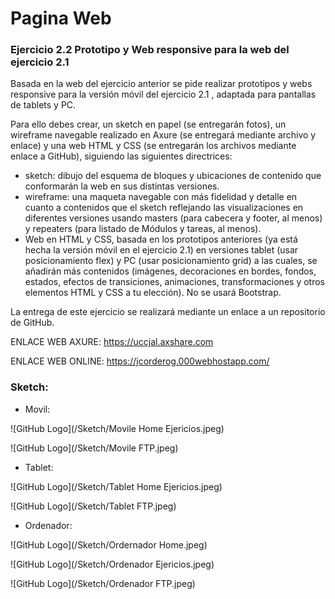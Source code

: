 # Pagina Web

### Ejercicio 2.2 Prototipo y Web responsive para la web del ejercicio 2.1

Basada en la web del ejercicio anterior se pide realizar prototipos y webs responsive para la versión móvil del ejercicio 2.1 , adaptada para pantallas de tablets y PC.

Para ello debes crear, un sketch en papel (se entregarán fotos), un wireframe navegable realizado en Axure (se entregará mediante archivo y enlace) y una web HTML y CSS (se entregarán los archivos mediante enlace a GitHub), siguiendo las siguientes directrices:

* sketch: dibujo del esquema de bloques y ubicaciones de contenido que conformarán la web en sus distintas versiones.
* wireframe: una maqueta navegable con más fidelidad y detalle en cuanto a contenidos que el sketch reflejando las visualizaciones en diferentes versiones usando masters (para cabecera y footer, al menos) y repeaters (para listado de Módulos y tareas, al menos).
* Web en HTML y CSS, basada en los prototipos anteriores (ya está hecha la versión móvil en el ejercicio 2.1) en versiones tablet (usar posicionamiento flex) y PC (usar posicionamiento grid) a las cuales, se añadirán más contenidos (imágenes, decoraciones en bordes, fondos, estados, efectos de transiciones, animaciones, transformaciones y otros elementos HTML y CSS a tu elección). No se usará Bootstrap.

La entrega de este ejercicio se realizará mediante un enlace a un repositorio de GitHub.


ENLACE WEB AXURE: https://uccjal.axshare.com

ENLACE WEB ONLINE: https://jcorderog.000webhostapp.com/

### Sketch: 

* Movil:

![GitHub Logo](/Sketch/Movile Home Ejericios.jpeg)


![GitHub Logo](/Sketch/Movile FTP.jpeg)

* Tablet:

![GitHub Logo](/Sketch/Tablet Home Ejericios.jpeg)

![GitHub Logo](/Sketch/Tablet FTP.jpeg)

* Ordenador:

![GitHub Logo](/Sketch/Ordernador Home.jpeg)

![GitHub Logo](/Sketch/Ordenador Ejericios.jpeg)

![GitHub Logo](/Sketch/Ordenador FTP.jpeg)
